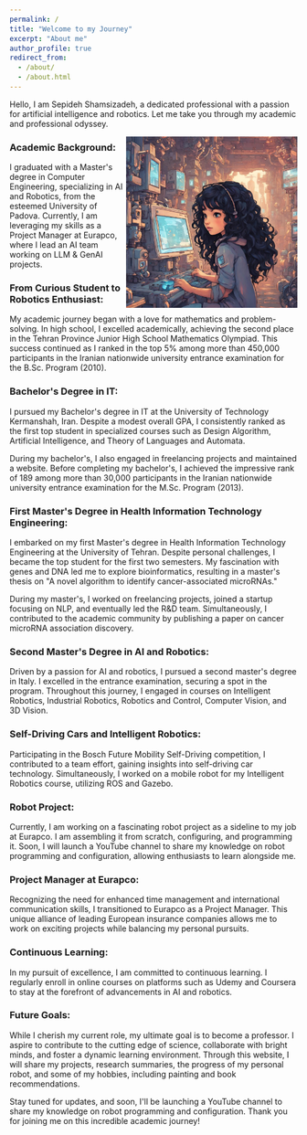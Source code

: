 ```yaml
---
permalink: /
title: "Welcome to my Journey"
excerpt: "About me"
author_profile: true
redirect_from: 
  - /about/
  - /about.html
---
```


Hello, I am Sepideh Shamsizadeh, a dedicated professional with a passion for artificial intelligence and robotics. Let me take you through my academic and professional odyssey.

<img align="right" width="300" height="300" src="/images/rob-sep.png" alt="Tech Image">

### Academic Background:

I graduated with a Master's degree in Computer Engineering, specializing in AI and Robotics, from the esteemed University of Padova. Currently, I am leveraging my skills as a Project Manager at Eurapco, where I lead an AI team working on LLM & GenAI projects.

### From Curious Student to Robotics Enthusiast:

My academic journey began with a love for mathematics and problem-solving. In high school, I excelled academically, achieving the second place in the Tehran Province Junior High School Mathematics Olympiad. This success continued as I ranked in the top 5% among more than 450,000 participants in the Iranian nationwide university entrance examination for the B.Sc. Program (2010).

### Bachelor's Degree in IT:

I pursued my Bachelor's degree in IT at the University of Technology Kermanshah, Iran. Despite a modest overall GPA, I consistently ranked as the first top student in specialized courses such as Design Algorithm, Artificial Intelligence, and Theory of Languages and Automata.

During my bachelor's, I also engaged in freelancing projects and maintained a website. Before completing my bachelor's, I achieved the impressive rank of 189 among more than 30,000 participants in the Iranian nationwide university entrance examination for the M.Sc. Program (2013).

### First Master's Degree in Health Information Technology Engineering:

I embarked on my first Master's degree in Health Information Technology Engineering at the University of Tehran. Despite personal challenges, I became the top student for the first two semesters. My fascination with genes and DNA led me to explore bioinformatics, resulting in a master's thesis on "A novel algorithm to identify cancer-associated microRNAs."

During my master's, I worked on freelancing projects, joined a startup focusing on NLP, and eventually led the R&D team. Simultaneously, I contributed to the academic community by publishing a paper on cancer microRNA association discovery.

### Second Master's Degree in AI and Robotics:

Driven by a passion for AI and robotics, I pursued a second master's degree in Italy. I excelled in the entrance examination, securing a spot in the program. Throughout this journey, I engaged in courses on Intelligent Robotics, Industrial Robotics, Robotics and Control, Computer Vision, and 3D Vision.

### Self-Driving Cars and Intelligent Robotics:

Participating in the Bosch Future Mobility Self-Driving competition, I contributed to a team effort, gaining insights into self-driving car technology. Simultaneously, I worked on a mobile robot for my Intelligent Robotics course, utilizing ROS and Gazebo.

### Robot Project:

Currently, I am working on a fascinating robot project as a sideline to my job at Eurapco. I am assembling it from scratch, configuring, and programming it. Soon, I will launch a YouTube channel to share my knowledge on robot programming and configuration, allowing enthusiasts to learn alongside me.

### Project Manager at Eurapco:

Recognizing the need for enhanced time management and international communication skills, I transitioned to Eurapco as a Project Manager. This unique alliance of leading European insurance companies allows me to work on exciting projects while balancing my personal pursuits.

### Continuous Learning:

In my pursuit of excellence, I am committed to continuous learning. I regularly enroll in online courses on platforms such as Udemy and Coursera to stay at the forefront of advancements in AI and robotics.

### Future Goals:

While I cherish my current role, my ultimate goal is to become a professor. I aspire to contribute to the cutting edge of science, collaborate with bright minds, and foster a dynamic learning environment. Through this website, I will share my projects, research summaries, the progress of my personal robot, and some of my hobbies, including painting and book recommendations.

Stay tuned for updates, and soon, I'll be launching a YouTube channel to share my knowledge on robot programming and configuration. Thank you for joining me on this incredible academic journey!

